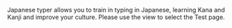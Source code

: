 Japanese typer allows you to train in typing in Japanese, learning Kana and Kanji and improve your culture. Please use the view to select the Test page.
